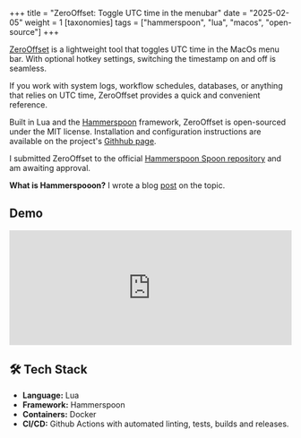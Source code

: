 +++
title = "ZeroOffset: Toggle UTC time in the menubar"
date = "2025-02-05"
weight = 1
[taxonomies]
  tags = ["hammerspoon", "lua", "macos", "open-source"]
+++

[ZeroOffset](https://github.com/gavinest/ZeroOffset) is a lightweight tool that toggles UTC time in the MacOs menu bar. With optional hotkey settings, switching the timestamp on and off is seamless.

If you work with system logs, workflow schedules, databases, or anything that relies on UTC time, ZeroOffset provides a quick and convenient reference.

Built in Lua and the [Hammerspoon](https://www.hammerspoon.org/) framework, ZeroOffset is open-sourced under the MIT license. Installation and configuration instructions are available on the project's [Githhub page](https://github.com/gavinest/ZeroOffset).

I submitted ZeroOffset to the official [Hammerspoon Spoon repository](https://www.hammerspoon.org/Spoons/) and am awaiting approval.

**What is Hammerspooon?** I wrote a blog [post](@/posts/unlock-mac-productivity-with-hammerspoon.md) on the topic.

## Demo

<div style="position: relative; padding-bottom: 40.58127018299247%; height: 0;"><iframe src="https://www.loom.com/embed/45e1d0f0b6804675ad9a34b7d7324229?sid=1d3061ab-c42b-446c-9ce6-b271d3784124" frameborder="0" webkitallowfullscreen mozallowfullscreen allowfullscreen style="position: absolute; top: 0; left: 0; width: 100%; height: 100%;"></iframe></div>


## 🛠️ Tech Stack

* **Language:** Lua
* **Framework:** Hammerspoon
* **Containers:** Docker
* **CI/CD:** Github Actions with automated linting, tests, builds and releases.
